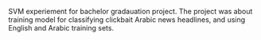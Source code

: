 SVM experiement for bachelor gradauation project. The project was about training model for classifying clickbait Arabic news headlines, and using English and Arabic training sets. 
